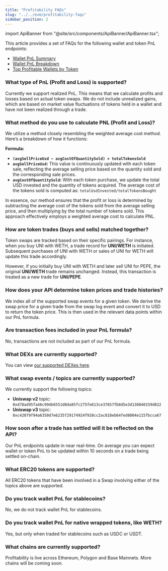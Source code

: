 ```yaml
---
title: "Profitability FAQs"
slug: "../../evm/profitability-faqs"
sidebar_position: 2
---
```

import ApiBanner from "@site/src/components/ApiBanner/ApiBanner.tsx";

This article provides a set of FAQs for the following wallet and token PnL endpoints:

- [Wallet PnL Summary](/web3-data-api/evm/reference/wallet-api/get-wallet-profitability-summary?address=0xd8da6bf26964af9d7eed9e03e53415d37aa96045&chain=eth)
- [Wallet PnL Breakdown](/web3-data-api/evm/reference/wallet-api/get-wallet-profitability?address=0xd8da6bf26964af9d7eed9e03e53415d37aa96045&chain=eth&token_addresses=[])
- [Top Profitable Wallets by Token](/web3-data-api/evm/reference/get-top-profitable-wallet-per-token?address=0x7c9f4c87d911613fe9ca58b579f737911aad2d43&chain=eth)

### What type of PnL (Profit and Loss) is supported?
Currently we support realized PnL. This means that we calculate profits and losses based on actual token swaps. We do not include unrealized gains, which are based on market value fluctuations of tokens held in a wallet and have not been realized through a trade.

### What method do you use to calculate PNL (Profit and Loss)?
We utilize a method closely resembling the weighted average cost method. Here’s a breakdown of how it functions:

**Formula:**<br/>
- **`(avgSellPriceUsd − avgCostOfQuantitySold) × totalTokensSold`**
- **`avgSellPriceUsd`:** This value is continuously updated with each token sale, reflecting the average selling price based on the quantity sold and the corresponding sale prices.
- **`avgCostOfQuantitySold`:** With each token purchase, we update the total USD invested and the quantity of tokens acquired. The average cost of the tokens sold is computed as: `totalUsdInvested/totalTokensBought`

In essence, our method ensures that the profit or loss is determined by subtracting the average cost of the tokens sold from the average selling price, and then multiplying by the total number of tokens sold. This approach effectively employs a weighted average cost to calculate PNL.

### How are token trades (buys and sells) matched together?
Token swaps are tracked based on their specific pairings. For instance, when you buy UNI with WETH, a trade record for **UNI/WETH** is initiated. Subsequent purchases of UNI with WETH or sales of UNI for WETH will update this trade accordingly.

However, if you initially buy UNI with WETH and later sell UNI for PEPE, the original **UNI/WETH** trade remains unchanged. Instead, this transaction is treated as a new trade for **UNI/PEPE**.

### How does your API determine token prices and trade histories?
We index all of the supported swap events for a given token. We derive the swap price for a given trade from the swap log event and convert it to USD to return the token price. This is then used in the relevant data points within our PnL formula.

### Are transaction fees included in your PnL formula?
No, transactions are not included as part of our PnL formula.

### What DEXs are currently supported?
You can view [our supported DEXes here](/web3-data-api/evm/supported-dexs-token-api).

### What swap events / topics are currently supported?
We currently support the following topics:

- **Uniswap v2** topic: `0xd78ad95fa46c994b6551d0da85fc275fe613ce37657fb8d5e3d130840159d822`
- **Uniswap v3** topic: `0xc42079f94a6350d7e6235f29174924f928cc2ac818eb64fed8004e115fbcca67`

### How soon after a trade has settled will it be reflected on the API?
Our PnL endpoints update in near real-time. On average you can expect wallet or token PnL to be updated within 10 seconds on a trade being settled on-chain.

### What ERC20 tokens are supported?
All ERC20 tokens that have been involved in a Swap involving either of the topics above are supported.

### Do you track wallet PnL for stablecoins?
No, we do not track wallet PnL for stablecoins.

### Do you track wallet PnL for native wrapped tokens, like WETH?
Yes, but only when traded for stablecoins such as USDC or USDT.

### What chains are currently supported?
Profitability is live across Ethereum, Polygon and Base Mainnets. More chains will be coming soon.

